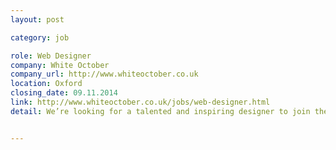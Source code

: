 ```yaml
---
layout: post

category: job

role: Web Designer
company: White October
company_url: http://www.whiteoctober.co.uk
location: Oxford
closing_date: 09.11.2014
link: http://www.whiteoctober.co.uk/jobs/web-designer.html
detail: We’re looking for a talented and inspiring designer to join the team at White October, a growing digital agency in Oxford. Working within the energetic design team you'll be part of Oxford's most exciting web development agency. It’s an opportunity to work on a wide variety of innovative web and mobile apps, for clients including new startups and international businesses.


---
```

